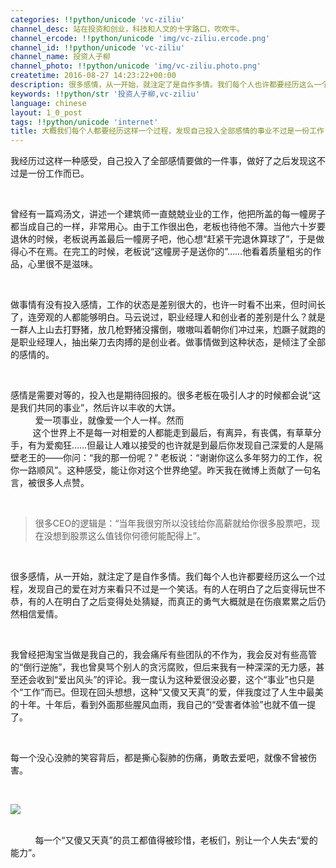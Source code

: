 ```yaml
---
categories: !!python/unicode 'vc-ziliu'
channel_desc: 站在投资和创业，科技和人文的十字路口，吹吹牛。
channel_ercode: !!python/unicode 'img/vc-ziliu.ercode.png'
channel_id: !!python/unicode 'vc-ziliu'
channel_name: 投资人子柳
channel_photo: !!python/unicode 'img/vc-ziliu.photo.png'
createtime: 2016-08-27 14:23:22+00:00
description: 很多感情，从一开始，就注定了是自作多情。我们每个人也许都要经历这么一个过程，发现自己的爱在对方来看只不过是一个笑话。有的人在明白了之后变得玩世不恭，有的人在明白了之后变得处处猜疑，而真正的勇气大概就是在伤痕累累之后仍然相信爱情。
keywords: !!python/str '投资人子柳,vc-ziliu'
language: chinese
layout: 1_0_post
tags: !!python/unicode 'internet'
title: 大概我们每个人都要经历这样一个过程，发现自己投入全部感情的事业不过是一份工作
---
```

<div class="rich_media_content" id="js_content">
<p>
         我经历过这样一种感受，自己投入了全部感情要做的一件事，做好了之后发现这不过是一份工作而已。
         <br/>
</p>
<p>
<br/>
</p>
<p>
         曾经有一篇鸡汤文，讲述一个建筑师一直兢兢业业的工作，他把所盖的每一幢房子都当成自己的一样，非常用心。由于工作很出色，老板也待他不薄。当他六十岁要退休的时候，老板说再盖最后一幢房子吧，他心想“赶紧干完退休算球了”，于是做得心不在焉。在完工的时候，老板说“这幢房子是送你的”……他看着质量粗劣的作品，心里很不是滋味。
        </p>
<p>
<br/>
</p>
<p>
         做事情有没有投入感情，工作的状态是差别很大的，也许一时看不出来，但时间长了，连旁观的人都能够明白。马云说过，职业经理人和创业者的差别是什么？就是一群人上山去打野猪，放几枪野猪没撂倒，嗷嗷叫着朝你们冲过来，尥蹶子就跑的是职业经理人，抽出柴刀去肉搏的是创业者。做事情做到这种状态，是倾注了全部的感情的。
        </p>
<p>
<br/>
</p>
<p>
         感情是需要对等的，投入也是期待回报的。很多老板在吸引人才的时候都会说“这是我们共同的事业”，然后许以丰收的大饼。
         <span style="white-space: pre-wrap;">
          爱一项事业，就像爱一个人一样。然而
         </span>
         这个世界上不是每一对相爱的人都能走到最后，有离异，有丧偶，有草草分手，有为爱痴狂……但最让人难以接受的也许就是到最后你发现自己深爱的人是隔壁老王的——你问：“我的那一份呢？” 老板说：“谢谢你这么多年努力的工作，祝你一路顺风”。这种感受，能让你对这个世界绝望。昨天我在微博上贡献了一句名言，被很多人点赞。
        </p>
<p>
<br/>
</p>
<blockquote>
<p>
          很多CEO的逻辑是：“当年我很穷所以没钱给你高薪就给你很多股票吧，现在没想到股票这么值钱你何德何能配得上”。
         </p>
</blockquote>
<p>
<br/>
</p>
<p>
         很多感情，从一开始，就注定了是自作多情。我们每个人也许都要经历这么一个过程，发现自己的爱在对方来看只不过是一个笑话。有的人在明白了之后变得玩世不恭，有的人在明白了之后变得处处猜疑，而真正的勇气大概就是在伤痕累累之后仍然相信爱情。
        </p>
<p>
<br/>
</p>
<p>
         我曾经把淘宝当做是我自己的，我会痛斥有些团队的不作为，我会反对有些高管的“倒行逆施”，我也曾臭骂个别人的贪污腐败，但后来我有一种深深的无力感，甚至还会收到“爱出风头”的评论。我一度认为这种爱很没必要，这个“事业”也只是个“工作”而已。但现在回头想想，这种“又傻又天真”的爱，伴我度过了人生中最美的十年。十年后，看到外面那些腥风血雨，我自己的“受害者体验”也就不值一提了。
        </p>
<p>
<br/>
</p>
<p>
         每一个没心没肺的笑容背后，都是撕心裂肺的伤痛，勇敢去爱吧，就像不曾被伤害。
        </p>
<p>
<br/>
</p>
<p>
<img data-ratio="1.3328125" data-s="300,640" data-src="" data-type="jpeg" data-w="1280" src="{{ '/img/5pjrn0aic1L2VibnjaCSdR3uUbETTJfsHDibkZpCaFMgW7DaVkOBw6c9hzojlS1gdhpqe2vibmvPjazuXhZiaa56yZw.jpeg' | prepend: site.img | replace: '//','/' }}"/>
<br/>
</p>
<p>
<span style="white-space: pre-wrap;">
          每一个“又傻又天真”的员工都值得被珍惜，老板们，别让一个人失去“爱的能力”。
         </span>
</p>
</div>